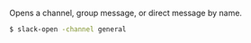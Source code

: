 Opens a channel, group message, or direct message by name.

```bash
$ slack-open -channel general
```
